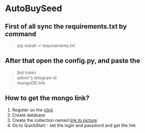 # AutoBuySeed

## First of all sync the requirements.txt by command
 > pip install -r requirements.txt

## After that open the config.py, and paste the

 > Bot token<br>
 > admin's telegram id<br>
 > mongoDB link<br>
 
 ## How to get the mongo link?
1. Register on the [click](https://mongodb.com)
2. Create database
3. Create the collection named [link to picture](https://imgur.com/qqD1nJg)
4. Go to QuickStart - set the login and password and get the link
